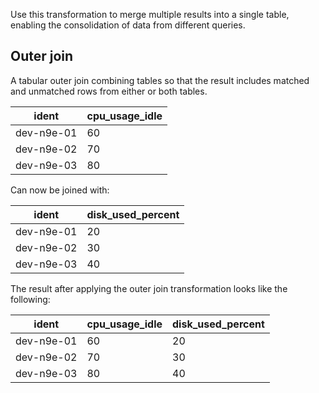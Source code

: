 Use this transformation to merge multiple results into a single table, enabling the consolidation of data from different queries.

## Outer join

A tabular outer join combining tables so that the result includes matched and unmatched rows from either or both tables.

| ident      | cpu_usage_idle |
| ---------- | -------------- |
| dev-n9e-01 | 60             |
| dev-n9e-02 | 70             |
| dev-n9e-03 | 80             |

Can now be joined with:

| ident      | disk_used_percent |
| ---------- | ----------------- |
| dev-n9e-01 | 20                |
| dev-n9e-02 | 30                |
| dev-n9e-03 | 40                |

The result after applying the outer join transformation looks like the following:

| ident      | cpu_usage_idle | disk_used_percent |
| ---------- | -------------- | ----------------- |
| dev-n9e-01 | 60             | 20                |
| dev-n9e-02 | 70             | 30                |
| dev-n9e-03 | 80             | 40                |
